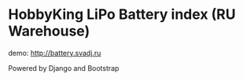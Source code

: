 # HobbyKing LiPo Battery index (RU Warehouse)

demo: http://battery.svadj.ru

Powered by Django and Bootstrap
